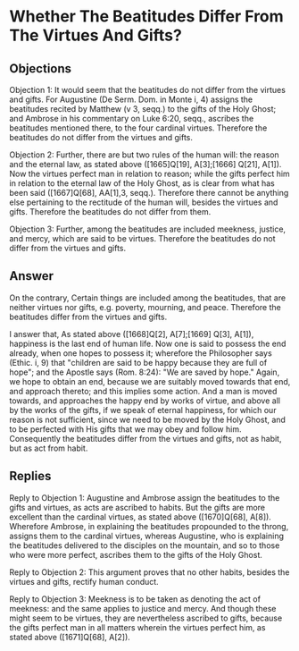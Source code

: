 # Whether The Beatitudes Differ From The Virtues And Gifts?

## Objections

Objection 1: It would seem that the beatitudes do not differ from the virtues and gifts. For Augustine (De Serm. Dom. in Monte i, 4) assigns the beatitudes recited by Matthew (v 3, seqq.) to the gifts of the Holy Ghost; and Ambrose in his commentary on Luke 6:20, seqq., ascribes the beatitudes mentioned there, to the four cardinal virtues. Therefore the beatitudes do not differ from the virtues and gifts.

Objection 2: Further, there are but two rules of the human will: the reason and the eternal law, as stated above ([1665]Q[19], A[3];[1666] Q[21], A[1]). Now the virtues perfect man in relation to reason; while the gifts perfect him in relation to the eternal law of the Holy Ghost, as is clear from what has been said ([1667]Q[68], AA[1],3, seqq.). Therefore there cannot be anything else pertaining to the rectitude of the human will, besides the virtues and gifts. Therefore the beatitudes do not differ from them.

Objection 3: Further, among the beatitudes are included meekness, justice, and mercy, which are said to be virtues. Therefore the beatitudes do not differ from the virtues and gifts.

## Answer

On the contrary, Certain things are included among the beatitudes, that are neither virtues nor gifts, e.g. poverty, mourning, and peace. Therefore the beatitudes differ from the virtues and gifts.

I answer that, As stated above ([1668]Q[2], A[7];[1669] Q[3], A[1]), happiness is the last end of human life. Now one is said to possess the end already, when one hopes to possess it; wherefore the Philosopher says (Ethic. i, 9) that "children are said to be happy because they are full of hope"; and the Apostle says (Rom. 8:24): "We are saved by hope." Again, we hope to obtain an end, because we are suitably moved towards that end, and approach thereto; and this implies some action. And a man is moved towards, and approaches the happy end by works of virtue, and above all by the works of the gifts, if we speak of eternal happiness, for which our reason is not sufficient, since we need to be moved by the Holy Ghost, and to be perfected with His gifts that we may obey and follow him. Consequently the beatitudes differ from the virtues and gifts, not as habit, but as act from habit.

## Replies

Reply to Objection 1: Augustine and Ambrose assign the beatitudes to the gifts and virtues, as acts are ascribed to habits. But the gifts are more excellent than the cardinal virtues, as stated above ([1670]Q[68], A[8]). Wherefore Ambrose, in explaining the beatitudes propounded to the throng, assigns them to the cardinal virtues, whereas Augustine, who is explaining the beatitudes delivered to the disciples on the mountain, and so to those who were more perfect, ascribes them to the gifts of the Holy Ghost.

Reply to Objection 2: This argument proves that no other habits, besides the virtues and gifts, rectify human conduct.

Reply to Objection 3: Meekness is to be taken as denoting the act of meekness: and the same applies to justice and mercy. And though these might seem to be virtues, they are nevertheless ascribed to gifts, because the gifts perfect man in all matters wherein the virtues perfect him, as stated above ([1671]Q[68], A[2]).